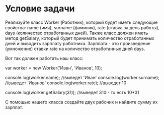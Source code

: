 # Условие задачи

Реализуйте класс Worker (Работник), который будет иметь следующие свойства: name (имя), surname (фамилия), rate (ставка за день работы), days (количество отработанных дней). Также класс должен иметь метод getSalary, который будет принимать количество отработанных дней и выводить зарплату работника. Зарплата - это произведение (умножение) ставки rate на количество отработанных дней days.

Вот так должен работать наш класс:

var worker = new Worker('Иван', 'Иванов', 10);

console.log(worker.name); //выведет 'Иван'
console.log(worker.surname); //выведет 'Иванов'
console.log(worker.rate); //выведет 10

console.log(worker.getSalary(31)); //выведет 310 - то есть 10\*31

С помощью нашего класса создайте двух рабочих и найдите сумму их зарплат.
